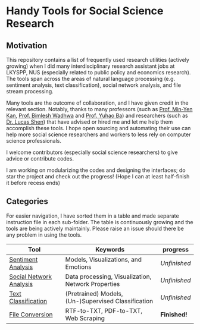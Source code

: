 # Handy Tools for Social Science Research

## Motivation

This repository contains a list of frequently used research utilities (actively growing) when I did many interdisciplinary research assistant jobs at LKYSPP, NUS (especially related to public policy and economics research). The tools span across the areas of natural language processing (e.g. sentiment analysis, text classification), social network analysis, and file stream processing. 

Many tools are the outcome of collaboration, and I have given credit in the relevant section. Notably, thanks to many professors (such as [Prof. Min-Yen Kan](https://www.comp.nus.edu.sg/~kanmy/), [Prof. Bimlesh Wadhwa](https://www.comp.nus.edu.sg/cs/people/bimlesh/) and [Prof. Yuhao Ba](https://lkyspp.nus.edu.sg/our-people/faculty/ba-yuhao)) and researchers (such as [Dr. Lucas Shen](https://www.lucasshen.com/)) that have advised or hired me and let me help them accomplish these tools. I hope open sourcing and automating their use can help more social science researchers and workers to less rely on computer science professionals.

I welcome contributors (especially social science researchers) to give advice or contribute codes.

I am working on modularizing the codes and designing the interfaces; do star the project and check out the progress! (Hope I can at least half-finish it before recess ends) 

<!-- ## Get Started
It has (yet) been packaged as a `pip` library named 'socipy'. To install, run the following command:
```
python3 -m pip install socipy
```

To install it manually, run:
```
git clone https://github.com/JThh/Handy-Tools-for-Social-Science-Research.git socipy
cd socipy
python3 setup.py install
``` -->

## Categories

For easier navigation, I have sorted them in a table and made separate instruction file in each sub-folder. The table is continuously growing and the tools are being actively maintainly. Please raise an issue should there be any problem in using the tools. 

| Tool      | Keywords | progress |
| ----------- | ----------- | ----------- |
| [Sentiment Analysis](./socipy/sentiment-analysis/README.md)      | Models, Visualizations, and Emotions       | _Unfinished_ |
| [Social Network Analysis](./socipy/social-network-analysis/README.md)   | Data processing, Visualization, Network Properties         | _Unfinished_ |
| [Text Classification](./socipy/text-classification/README.md)   | (Pretrained) Models, (Un-)Supervised Classification         | _Unfinished_ |
| [File Conversion](./socipy/file-conversion/README.md)   | RTF-to-TXT, PDF-to-TXT, Web Scraping         | **Finished!** |
